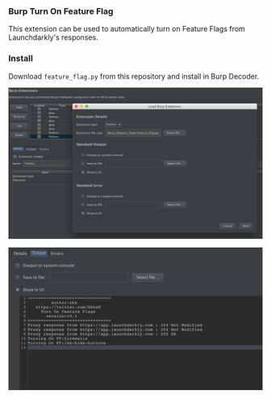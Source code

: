 ### Burp Turn On Feature Flag

This extension can be used to automatically turn on Feature Flags from Launchdarkly's responses.

### Install

Download `feature_flag.py` from this repository and install in Burp Decoder.

![Install](https://github.com/NkxxkN/Burp_Feature_Flags/raw/master/imgs/Install.png?raw=true)

![Feature_Flags](https://github.com/NkxxkN/Burp_Feature_Flags/raw/master/imgs/Feature_Flags.png?raw=true)